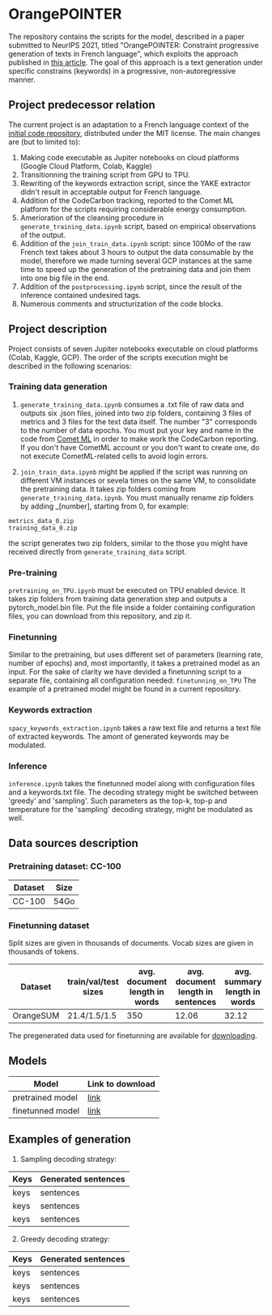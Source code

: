 # OrangePOINTER

The repository contains the scripts for the model, described in a paper submitted to NeurIPS 2021, titled 
"OrangePOINTER: Constraint progressive generation of texts in French language", which exploits the approach published in <a href="https://arxiv.org/abs/2005.00558">this article</a>.
The goal of this approach is a text generation under specific constrains (keywords) in a progressive, non-autoregressive manner.

## Project predecessor relation
The current project is an adaptation to a French language context of the <a href="https://github.com/dreasysnail/POINTER">initial code repository</a>, distributed under the MIT license. 
The main changes are (but to limited to):
1. Making code executable as Jupiter notebooks on cloud platforms (Google Cloud Platform, Colab, Kaggle)   
2. Transitionning the training script from GPU to TPU.
3. Rewriting of the keywords extraction script, since the YAKE extractor didn't result in acceptable output for French language.
4. Addition of the CodeCarbon tracking, reported to the Comet ML platform for the scripts requiring considerable energy consumption.
5. Amerioration of the cleansing procedure in ```generate_training_data.ipynb``` script, based on empirical observations of the output.
6. Addition of the ```join_train_data.ipynb``` script: since 100Mo of the raw French text takes about 3 hours to output the data consumable by the model, therefore we made turning several GCP instances at the same time to speed up the generation of the pretraining data and join them into one big file in the end.
7. Addition of the ```postprocessing.ipynb``` script, since the result of the inference contained undesired tags.
8. Numerous comments and structurization of the code blocks.

## Project description
Project consists of seven Jupiter notebooks executable on cloud platforms (Colab, Kaggle, GCP).
The order of the scripts execution might be described in the following scenarios:

### Training data generation
1) ```generate_training_data.ipynb``` consumes a .txt file of raw data and outputs six .json files, joined into two zip folders, containing 
3 files of metrics and 3 files for the text data itself. The number "3" corresponds to the number of data epochs.
You must put your key and name in the code from <a href="https://www.comet.ml/site/">Comet ML</a> in order to make work the CodeCarbon reporting. If you don't have CometML account or you don't want to create one, do not execute CometML-related cells to avoid login errors.

2) ```join_train_data.ipynb``` might be applied if the script was running on different VM instances or sevela times on the same VM, to consolidate the pretraining data.
It takes zip folders coming from ```generate_training_data.ipynb```. You must manually rename zip folders by adding _[number], starting from 0, for example:
```
metrics_data_0.zip
training_data_0.zip
```
the script generates two zip folders, similar to the those you might have received directly from ```generate_training_data``` script.

### Pre-training
```pretraining_on_TPU.ipynb``` must be executed on TPU enabled device. It takes zip folders from training data generation step and outputs a pytorch_model.bin file. Put the file inside a folder containing configuration files, you can download from this repository, and zip it.
 
### Finetunning
Similar to the pretraining, but uses different set of parameters (learning rate, number of epochs) and, most importantly, it takes a pretrained model as an input. 
For the sake of clarity we have devided a finetunning script to a separate file, containing all configuration needed: ```finetunning_on_TPU```
The example of a pretrained model might be found in a current repository.
 
### Keywords extraction
```spacy_keywords_extraction.ipynb``` takes a raw text file and returns a text file of extracted keywords. The amont of generated keywords may be modulated.

### Inference
```inference.ipynb``` takes the finetunned model along with configuration files and a keywords.txt file. 
The decoding strategy might be switched between 'greedy' and 'sampling'. 
Such parameters as the top-k, top-p and temperature for the 'sampling' decoding strategy, might be modulated as well.

## Data sources description

### Pretraining dataset: CC-100

| Dataset | Size |
| ---     | ---  |
| CC-100  | 54Go |

### Finetunning dataset

Split sizes are given in thousands of documents.
Vocab sizes are given in thousands of tokens.

| Dataset | train/val/test sizes |avg. document length in words | avg. document length in sentences | avg. summary length in words | avg. summary length in sentences | vocabulary size: document | vocabulary size: summary |
| ---     | ---                  | ---                          | ---                               | ---                          | ---                              | ---                       | ---                      |
| OrangeSUM | 21.4/1.5/1.5       | 350                          | 12.06 							   | 32.12						  | 1.43							 | 420						 | 71                       |

The pregenerated data used for finetunning are available for <a href="">downloading</a>.

## Models

| Model            | Link to download    |
| ---              | ---                 |
| pretrained model | <a href="">link</a> |
| finetunned model | <a href="">link</a> |

## Examples of generation

1. Sampling decoding strategy:

| Keys           | Generated sentences    |
| ---              | ---                 |
| keys | sentences |
| keys | sentences |
| keys | sentences |

2. Greedy decoding strategy:

| Keys           | Generated sentences    |
| ---              | ---                 |
| keys | sentences |
| keys | sentences |
| keys | sentences |
